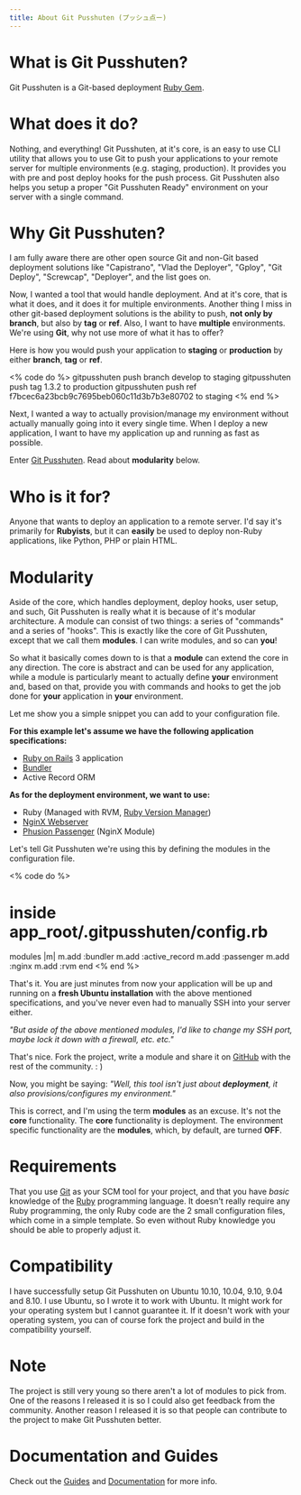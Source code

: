 ```yaml
--- 
title: About Git Pusshuten (プッシュ点ー)
---
```


What is Git Pusshuten?
================================

Git Pusshuten is a Git-based deployment [Ruby Gem](http://rubygems.org/gems/gitpusshuten).


What does it do?
================

Nothing, and everything! Git Pusshuten, at it's core, is an easy to use CLI utility that allows you to use Git to push your applications to your remote server for multiple environments (e.g. staging, production). It provides you with pre and post deploy hooks for the push process. Git Pusshuten also helps you setup a proper "Git Pusshuten Ready" environment on your server with a single command.


Why Git Pusshuten?
==================

I am fully aware there are other open source Git and non-Git based deployment solutions like "Capistrano", "Vlad the Deployer", "Gploy", "Git Deploy", "Screwcap", "Deployer", and the list goes on.

Now, I wanted a tool that would handle deployment. And at it's core, that is what it does, and it does it for multiple environments. Another thing I miss in other git-based deployment solutions is the ability to push, __not only by branch__, but also by __tag__ or __ref__. Also, I want to have __multiple__ environments. We're using __Git__, why not use more of what it has to offer?

Here is how you would push your application to __staging__ or __production__ by either __branch__, __tag__ or __ref__.

<% code do %>
  gitpusshuten push branch develop to staging
  gitpusshuten push tag 1.3.2 to production
  gitpusshuten push ref f7bcec6a23bcb9c7695beb060c11d3b7b3e80702 to staging
<% end %>

Next, I wanted a way to actually provision/manage my environment without actually manually going into it every single time. When I deploy a new application, I want to have my application up and running as fast as possible.

Enter [Git Pusshuten](http://github.com/meskyanichi/gitpusshuten). Read about __modularity__ below.


Who is it for?
==============

Anyone that wants to deploy an application to a remote server. I'd say it's primarily for __Rubyists__, but it can __easily__ be used to deploy non-Ruby applications, like Python, PHP or plain HTML.


Modularity
==========

Aside of the core, which handles deployment, deploy hooks, user setup, and such, Git Pusshuten is really what it is because of it's modular architecture. A module can consist of two things: a series of "commands" and a series of "hooks". This is exactly like the core of Git Pusshuten, except that we call them __modules__. I can write modules, and so can __you__!

So what it basically comes down to is that a __module__ can extend the core in any direction. The core is abstract and can be used for any application, while a module is particularly meant to actually define __your__ environment and, based on that, provide you with commands and hooks to get the job done for __your__ application in __your__ environment.

Let me show you a simple snippet you can add to your configuration file.

__For this example let's assume we have the following application specifications:__

* [Ruby on Rails](http://rubyonrails.com/) 3 application
* [Bundler](http://gembundler.com/)
* Active Record ORM

__As for the deployment environment, we want to use:__

* Ruby (Managed with RVM, [Ruby Version Manager](http://rvm.beginrescueend.com/))
* [NginX Webserver](http://wiki.nginx.org/Main)
* [Phusion Passenger](http://www.modrails.com/) (NginX Module)

Let's tell Git Pusshuten we're using this by defining the modules in the configuration file.

<% code do %>
  # inside app_root/.gitpusshuten/config.rb
  modules |m|
    m.add :bundler
    m.add :active_record
    m.add :passenger
    m.add :nginx
    m.add :rvm
  end
<% end %>

That's it. You are just minutes from now your application will be up and running on a __fresh Ubuntu installation__ with the above mentioned specifications, and you've never even had to manually SSH into your server either.

_"But aside of the above mentioned modules, I'd like to change my SSH port, maybe lock it down with a firewall, etc. etc."_

That's nice. Fork the project, write a module and share it on [GitHub](http://github.com/) with the rest of the community. : )

Now, you might be saying: _"Well, this tool isn't just about __deployment__, it also provisions/configures my environment."_

This is correct, and I'm using the term __modules__ as an excuse. It's not the __core__ functionality. The __core__ functionality is deployment. The environment specific functionality are the __modules__, which, by default, are turned __OFF__.


Requirements
============

That you use [Git](http://git-scm.com/) as your SCM tool for your project, and that you have _basic_ knowledge of the [Ruby](http://ruby-lang.org/) programming language. It doesn't really require any Ruby programming, the only Ruby code are the 2 small configuration files, which come in a simple template. So even without Ruby knowledge you should be able to properly adjust it.


Compatibility
=============

I have successfully setup Git Pusshuten on Ubuntu 10.10, 10.04, 9.10, 9.04 and 8.10.
I use Ubuntu, so I wrote it to work with Ubuntu. It might work for your operating system but I cannot guarantee it.
If it doesn't work with your operating system, you can of course fork the project and build in the compatibility yourself.


Note
====

The project is still very young so there aren't a lot of modules to pick from. One of the reasons I released it is so I could also get feedback from the community. Another reason I released it is so that people can contribute to the project to make Git Pusshuten better.


Documentation and Guides
========================

Check out the [Guides](/guides/) and [Documentation](/documentation/) for more info.
